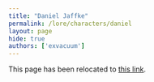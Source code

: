 ```yaml
---
title: "Daniel Jaffke"
permalink: /lore/characters/daniel
layout: page
hide: true
authors: ['exvacuum']
---
```


<html>
<head>
    <script type="text/javascript">
        window.location.replace(".#daniel");
    </script>
</head>
<body>
<p>This page has been relocated to <a href=".#daniel">this link</a>.</p>
</body>
</html>